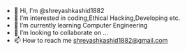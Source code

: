 - 👋 Hi, I’m @shreyashkashid1882
- 👀 I’m interested in coding,Ethical Hacking,Developing etc.
- 🌱 I’m currently learning Computer Engineering
- 💞️ I’m looking to collaborate on ...
- 📫 How to reach me shreyashkashid1882@gmail.com

<!---
shreyashkashid1882/shreyashkashid1882 is a ✨ special ✨ repository because its `README.md` (this file) appears on your GitHub profile.
You can click the Preview link to take a look at your changes.
--->
